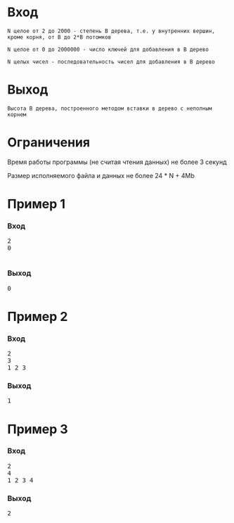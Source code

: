 # Вход
	N целое от 2 до 2000 - степень B дерева, т.е. у внутренних вершин, кроме корня, от B до 2*B потомков 

	N целое от 0 до 2000000 - число ключей для добавления в B дерево

	N целых чисел - последовательность чисел для добавления в B дерево

# Выход
	Высота B дерева, построенного методом вставки в дерево с неполным корнем

# Ограничения 
Время работы программы (не считая чтения данных) не более 3 секунд

Размер исполняемого файла и данных не более 24 * N + 4Mb


# Пример 1
### Вход
<pre>
2
0

</pre>

### Выход
<pre>
0
</pre>

# Пример 2
### Вход
<pre>
2
3
1 2 3
</pre>
### Выход
<pre>
1
</pre>

# Пример 3
### Вход
<pre>
2
4
1 2 3 4
</pre>
### Выход
<pre>
2
</pre>
